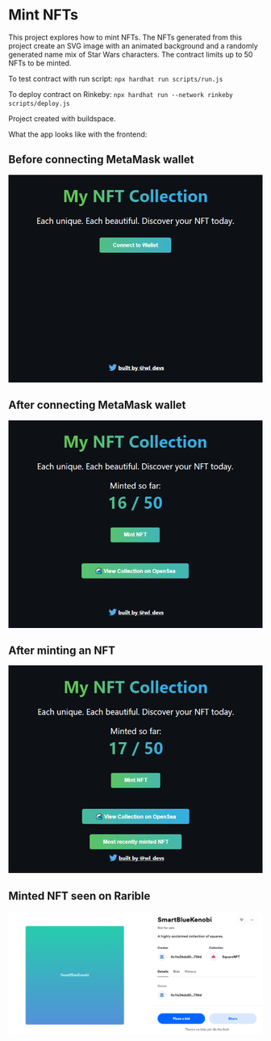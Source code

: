 # Mint NFTs

This project explores how to mint NFTs. The NFTs generated from this project create an SVG image with an animated background and a randomly generated name mix of Star Wars characters. The contract limits up to 50 NFTs to be minted.

To test contract with run script:
`npx hardhat run scripts/run.js`

To deploy contract on Rinkeby:
`npx hardhat run --network rinkeby scripts/deploy.js`

Project created with buildspace.

What the app looks like with the frontend:
## Before connecting MetaMask wallet
![Enter Wallet](./img/enter_wallet.PNG)

## After connecting MetaMask wallet
![Mint NFTs Splash](./img/mint_nft_splash.PNG)

## After minting an NFT
![After minting](./img/finished_minting.PNG)

## Minted NFT seen on Rarible
![NFT preview](./img/minted_nft.PNG)
